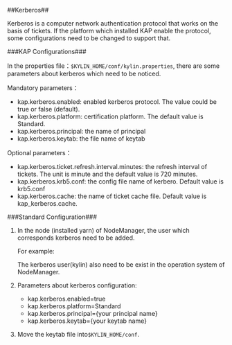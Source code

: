 ##Kerberos##

Kerberos is a computer network authentication protocol that works on the basis of tickets. If the platform which installed KAP enable the protocol, some configurations need to be changed to support that.

###KAP Configurations###

In the properties file：`$KYLIN_HOME/conf/kylin.properties`, there are some parameters about kerberos which need to be noticed.

Mandatory parameters：

   - kap.kerberos.enabled: enabled kerberos protocol. The value could be true or false (default).
   - kap.kerberos.platform: certification platform. The default value is Standard.
   - kap.kerberos.principal:  the name of principal
   - kap.kerberos.keytab:  the file name of keytab

Optional parameters：

   - kap.kerberos.ticket.refresh.interval.minutes: the refresh interval of tickets. The unit is minute and the default value is 720 minutes.
   - kap.kerberos.krb5.conf: the config file name of kerbero. Default value is krb5.conf
   - kap.kerberos.cache: the name of ticket cache file.  Default value is kap_kerberos.cache.

###Standard Configuration###

1. In the node (installed yarn) of NodeManager, the user which corresponds kerberos need to be added.

   For example:

   The kerberos user(kylin) also need to be exist in the operation system of NodeManager.

2. Parameters about kerberos configuration:

   - kap.kerberos.enabled=true
   - kap.kerberos.platform=Standard
   - kap.kerberos.principal={your principal name}
   - kap.kerberos.keytab={your keytab name}

3. Move the keytab file into`$KYLIN_HOME/conf`.  
